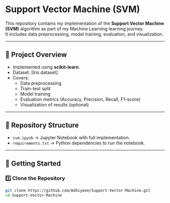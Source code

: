 # Support Vector Machine (SVM)

This repository contains my implementation of the **Support Vector Machine (SVM)** algorithm as part of my Machine Learning learning journey.  
It includes data preprocessing, model training, evaluation, and visualization.

---

## 📌 Project Overview
- Implemented using **scikit-learn**.
- Dataset: [Iris dataset].
- Covers:
  - Data preprocessing
  - Train-test split
  - Model training
  - Evaluation metrics (Accuracy, Precision, Recall, F1-score)
  - Visualization of results (optional)

---

## 📂 Repository Structure
- `svm.ipynb` → Jupyter Notebook with full implementation.
- `requirements.txt` → Python dependencies to run the notebook.

---

## 🚀 Getting Started

### 1️⃣ Clone the Repository
```bash
git clone https://github.com/Adhiyeee/Support-Vector-Machine.git
cd Support-Vector-Machine
